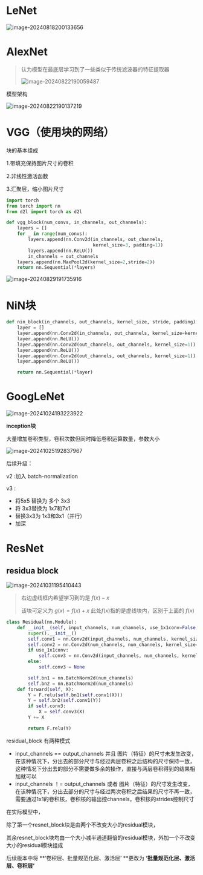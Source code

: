 # LeNet

![image-20240818200133656](https://raw.githubusercontent.com/Thislu13/image_save/main/notebook/202408182001105.png)

# AlexNet

> 认为模型在最底层学习到了一些类似于传统滤波器的特征提取器
>
> ![image-20240822190059487](https://raw.githubusercontent.com/Thislu13/image_save/main/notebook/202408221901151.png)

模型架构

![image-20240822190137219](https://raw.githubusercontent.com/Thislu13/image_save/main/notebook/202408221901673.png)

# VGG（使用块的网络）

块的基本组成

1.带填充保持图片尺寸的卷积

2.非线性激活函数

3.汇聚层，缩小图片尺寸

```python
import torch
from torch import nn
from d2l import torch as d2l

def vgg_block(num_convs, in_channels, out_channels):
    layers = []
    for _ in range(num_convs):
        layers.append(nn.Conv2d(in_channels, out_channels,
                                kernel_size=3, padding=1))
        layers.append(nn.ReLU())
        in_channels = out_channels
    layers.append(nn.MaxPool2d(kernel_size=2,stride=2))
    return nn.Sequential(*layers)
```

![image-20240829191735916](https://raw.githubusercontent.com/Thislu13/image_save/main/notebook/202408291917112.png)

# NiN块

```python
def nin_block(in_channels, out_channels, kernel_size, stride, padding):
    layer = []
    layer.append(nn.Conv2d(in_channels, out_channels, kernel_size=kernel_size, padding=padding, stride=stride))
    layer.append(nn.ReLU())
    layer.append(nn.Conv2d(out_channels, out_channels, kernel_size=1))
    layer.append(nn.ReLU())
    layer.append(nn.Conv2d(out_channels, out_channels, kernel_size=1))
    layer.append(nn.ReLU())

    return nn.Sequential(*layer)
```

# GoogLeNet

![image-20241024193223922](https://raw.githubusercontent.com/Thislu13/image_save/main/notebook/202410241932993.png)

**inception块**

大量增加卷积类型，卷积次数但同时降低卷积运算数量，参数大小

![image-20241025192837967](https://raw.githubusercontent.com/Thislu13/image_save/main/notebook/202410251928009.png)

后续升级：

v2 :加入 batch-normalization

v3 :

* 将5x5 替换为 多个 3x3
* 将 3x3替换为 1x7和7x1
* 替换3x3为 1x3和3x1（并行）
* 加深

# ResNet

## residua block

![image-20241031195410443](https://raw.githubusercontent.com/Thislu13/image_save/main/notebook/202410311954533.png)

> 右边虚线框内希望学习到的是 $f(x) - x$
>
> 该块可定义为 $g(x) = f(x) + x$ 此处$f(x)$指的是虚线块内，区别于上面的 $f(x)$

```python
class Residual(nn.Module):
    def __init__(self, input_channels, num_channels, use_1x1conv=False, strides=1):
        super().__init__()
        self.conv1 = nn.Conv2d(input_channels, num_channels, kernel_size=3, padding=1, stride=strides)
        self.conv2 = nn.Conv2d(num_channels, num_channels, kernel_size=3, padding=1)
        if use_1x1conv:
            self.conv3 = nn.Conv2d(input_channels, num_channels, kernel_size=1, stride=strides)
        else:
            self.conv3 = None

        self.bn1 = nn.BatchNorm2d(num_channels)
        self.bn2 = nn.BatchNorm2d(num_channels)
    def forward(self, X):
        Y = F.relu(self.bn1(self.conv1(X)))
        Y = self.bn2(self.conv1(Y))
        if self.conv3:
            X = self.conv3(X)
        Y += X

        return F.relu(Y)
```

residual_block 有两种模式

* input_channels == output_channels 并且 图片（特征）的尺寸未发生改变，在该种情况下，分出去的部分尺寸与经过两层卷积之后结构的尺寸保持一致，这种情况下分出去的部分不需要做多余的操作，直接与两层卷积得到的结果相加就可以
* input_channels ！= output_channels 或者 图片（特征）的尺寸发生改变， 在该种情况下，分出去部分的尺寸与经过两次卷积之后结果的尺寸不再一致，需要通过1x1的卷积核，卷积核的输出控channels，卷积核的strides控制尺寸

在实际模型中，

除了第一个resnet_block块是由两个不改变大小的residual模块，

其余resnet_block块均由一个大小减半通道翻倍的residual模块，外加一个不改变大小的residual模块组成

后续版本中将 **‘卷积层、批量规范化层、激活层’ **更改为 **‘批量规范化层、激活层、卷积层‘**